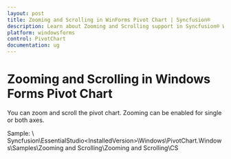 ```yaml
---
layout: post
title: Zooming and Scrolling in WinForms Pivot Chart | Syncfusion®
description: Learn about Zooming and Scrolling support in Syncfusion® Windows Forms Pivot Chart control and more details.
platform: windowsforms
control: PivotChart
documentation: ug
---
```


# Zooming and Scrolling in Windows Forms Pivot Chart

You can zoom and scroll the pivot chart. Zooming can be enabled for single or both axes.

Sample: <InstalledLocation>\ Syncfusion\EssentialStudio\<InstalledVersion>\Windows\PivotChart.Windows\Samples\Zooming and Scrolling\Zooming and Scrolling\CS
